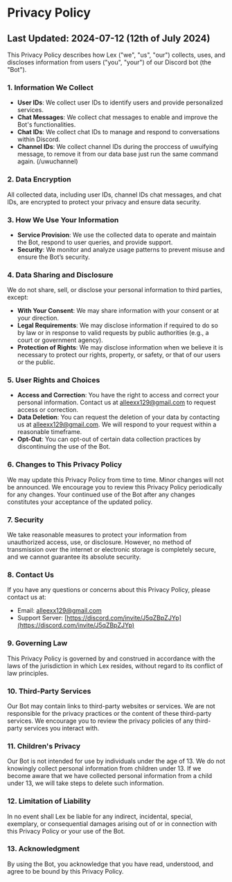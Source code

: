 # Privacy Policy

## Last Updated: 2024-07-12 (12th of July 2024)

This Privacy Policy describes how Lex ("we", "us", "our") collects, uses, and discloses information from users ("you", "your") of our Discord bot (the "Bot").

### 1. Information We Collect
- **User IDs**: We collect user IDs to identify users and provide personalized services.
- **Chat Messages**: We collect chat messages to enable and improve the Bot's functionalities.
- **Chat IDs**: We collect chat IDs to manage and respond to conversations within Discord.
- **Channel IDs**: We collect channel IDs during the proccess of uwuifying message, to remove it from our data base just run the same command again. (/uwuchannel)

### 2. Data Encryption
All collected data, including user IDs, channel IDs chat messages, and chat IDs, are encrypted to protect your privacy and ensure data security.

### 3. How We Use Your Information
- **Service Provision**: We use the collected data to operate and maintain the Bot, respond to user queries, and provide support.
- **Security**: We monitor and analyze usage patterns to prevent misuse and ensure the Bot’s security.

### 4. Data Sharing and Disclosure
We do not share, sell, or disclose your personal information to third parties, except:
- **With Your Consent**: We may share information with your consent or at your direction.
- **Legal Requirements**: We may disclose information if required to do so by law or in response to valid requests by public authorities (e.g., a court or government agency).
- **Protection of Rights**: We may disclose information when we believe it is necessary to protect our rights, property, or safety, or that of our users or the public.

### 5. User Rights and Choices
- **Access and Correction**: You have the right to access and correct your personal information. Contact us at alleexx129@gmail.com to request access or correction.
- **Data Deletion**: You can request the deletion of your data by contacting us at alleexx129@gmail.com. We will respond to your request within a reasonable timeframe.
- **Opt-Out**: You can opt-out of certain data collection practices by discontinuing the use of the Bot.

### 6. Changes to This Privacy Policy
We may update this Privacy Policy from time to time. Minor changes will not be announced. We encourage you to review this Privacy Policy periodically for any changes. Your continued use of the Bot after any changes constitutes your acceptance of the updated policy.

### 7. Security
We take reasonable measures to protect your information from unauthorized access, use, or disclosure. However, no method of transmission over the internet or electronic storage is completely secure, and we cannot guarantee its absolute security.

### 8. Contact Us
If you have any questions or concerns about this Privacy Policy, please contact us at:
- Email: alleexx129@gmail.com
- Support Server: [https://discord.com/invite/J5qZBpZJYp](https://discord.com/invite/J5qZBpZJYp)

### 9. Governing Law
This Privacy Policy is governed by and construed in accordance with the laws of the jurisdiction in which Lex resides, without regard to its conflict of law principles.

### 10. Third-Party Services
Our Bot may contain links to third-party websites or services. We are not responsible for the privacy practices or the content of these third-party services. We encourage you to review the privacy policies of any third-party services you interact with.

### 11. Children's Privacy
Our Bot is not intended for use by individuals under the age of 13. We do not knowingly collect personal information from children under 13. If we become aware that we have collected personal information from a child under 13, we will take steps to delete such information.

### 12. Limitation of Liability
In no event shall Lex be liable for any indirect, incidental, special, exemplary, or consequential damages arising out of or in connection with this Privacy Policy or your use of the Bot.

### 13. Acknowledgment
By using the Bot, you acknowledge that you have read, understood, and agree to be bound by this Privacy Policy.

